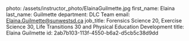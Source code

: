 photo: /assets/instructor_photo/ElainaGuilmette.jpg
first_name: Elaina
last_name: Guilmette
department: DLC Team
email: Elaina.Guilmette@sunwestsd.ca
job_title: Forensics Science 20, Exercise Science 30, Life Transitions 30 and Physical Education Development
title: Elaina Guilmette
id: 2ab7b103-113f-4550-b6a2-d5cb5c38d9dd
